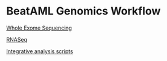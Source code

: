 # BeatAML Genomics Workflow

[Whole Exome Sequencing](README_wes.md)

[RNASeq](README_rnaseq.md)

[Integrative analysis scripts](analyses/README_integ.md)